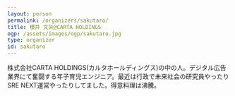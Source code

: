```yaml
---
layout: person
permalink: /organizers/sakutaro/
title: 櫻井 文矢@CARTA HOLDINGS
ogp: /assets/images/ogp/sakutaro.jpg
type: organizer
id: sakutaro
---
```

株式会社CARTA HOLDINGS(カルタホールディングス)の中の人。デジタル広告業界にて奮闘する年子育児エンジニア。最近は行政で未来社会の研究員やったりSRE NEXT運営やったりしてました。得意料理は沸騰。
